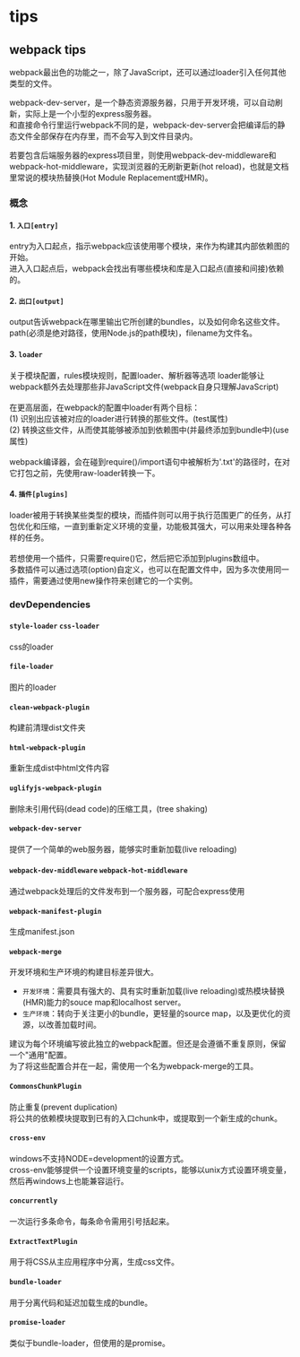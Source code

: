 # tips

## webpack tips

webpack最出色的功能之一，除了JavaScript，还可以通过loader引入任何其他类型的文件。

webpack-dev-server，是一个静态资源服务器，只用于开发环境，可以自动刷新，实际上是一个小型的express服务器。<br>
和直接命令行里运行webpack不同的是，webpack-dev-server会把编译后的静态文件全部保存在内存里，而不会写入到文件目录内。

若要包含后端服务器的express项目里，则使用webpack-dev-middleware和webpack-hot-middleware，实现浏览器的无刷新更新(hot reload)，也就是文档里常说的模块热替换(Hot Module Replacement或HMR)。

### 概念

#### 1. `入口[entry]` 
entry为入口起点，指示webpack应该使用哪个模块，来作为构建其内部依赖图的开始。<br>
进入入口起点后，webpack会找出有哪些模块和库是入口起点(直接和间接)依赖的。

#### 2. `出口[output]` 
output告诉webpack在哪里输出它所创建的bundles，以及如何命名这些文件。<br>
path(必须是绝对路径，使用Node.js的path模块)，filename为文件名。

#### 3. `loader` 
关于模块配置，rules模块规则，配置loader、解析器等选项
loader能够让webpack额外去处理那些非JavaScript文件(webpack自身只理解JavaScript)<br><br>
在更高层面，在webpack的配置中loader有两个目标：<br>
(1) 识别出应该被对应的loader进行转换的那些文件。(test属性) <br>
(2) 转换这些文件，从而使其能够被添加到依赖图中(并最终添加到bundle中)(use属性) <br><br>
webpack编译器，会在碰到require()/import语句中被解析为'.txt'的路径时，在对它打包之前，先使用raw-loader转换一下。

#### 4. `插件[plugins]` 
loader被用于转换某些类型的模块，而插件则可以用于执行范围更广的任务，从打包优化和压缩，一直到重新定义环境的变量，功能极其强大，可以用来处理各种各样的任务。<br><br>
若想使用一个插件，只需要require()它，然后把它添加到plugins数组中。<br>
多数插件可以通过选项(option)自定义，也可以在配置文件中，因为多次使用同一插件，需要通过使用new操作符来创建它的一个实例。

### devDependencies

#### `style-loader`   `css-loader` 
css的loader

#### `file-loader` 
图片的loader

#### `clean-webpack-plugin` 
构建前清理dist文件夹

#### `html-webpack-plugin` 
重新生成dist中html文件内容

#### `uglifyjs-webpack-plugin` 
删除未引用代码(dead code)的压缩工具，(tree shaking)

#### `webpack-dev-server` 
提供了一个简单的web服务器，能够实时重新加载(live reloading)

#### `webpack-dev-middleware`   `webpack-hot-middleware` 
通过webpack处理后的文件发布到一个服务器，可配合express使用

#### `webpack-manifest-plugin` 
生成manifest.json

#### `webpack-merge` 
开发环境和生产环境的构建目标差异很大。

* `开发环境`：需要具有强大的、具有实时重新加载(live reloading)或热模块替换(HMR)能力的souce map和localhost server。
* `生产环境`：转向于关注更小的bundle，更轻量的source map，以及更优化的资源，以改善加载时间。

建议为每个环境编写彼此独立的webpack配置。但还是会遵循不重复原则，保留一个"通用"配置。<br>
为了将这些配置合并在一起，需使用一个名为webpack-merge的工具。

#### `CommonsChunkPlugin` 
防止重复(prevent duplication) <br>
将公共的依赖模块提取到已有的入口chunk中，或提取到一个新生成的chunk。

#### `cross-env` 
windows不支持NODE=development的设置方式。 <br>
cross-env能够提供一个设置环境变量的scripts，能够以unix方式设置环境变量，然后再windows上也能兼容运行。

#### `concurrently`
一次运行多条命令，每条命令需用引号括起来。

#### `ExtractTextPlugin` 
用于将CSS从主应用程序中分离，生成css文件。

#### `bundle-loader` 
用于分离代码和延迟加载生成的bundle。

#### `promise-loader` 
类似于bundle-loader，但使用的是promise。
